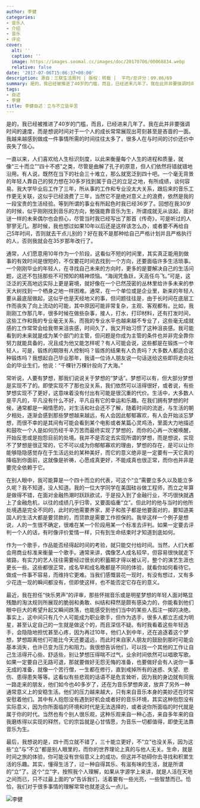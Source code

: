```yaml
---
author: 李健
categories:
- 音乐人
- 介绍
- 音乐
- 评论
cover:
  alt: ''
  caption: ''
  image: https://images.soomal.cc/images/doc/20170706/00068834.webp
  relative: false
date: '2017-07-06T15:06:37+08:00'
description: 源自：三联生活周刊 | 版权：转载 |  平均/总评分：09.86/69
summary: 是的，我已经被推进了40岁的门槛，而且，已经进来几年了。我在此并非要强调时间的速度，而是想说时间对于一个人的成长常常展现出苛刻甚至是吝啬的一面。我越来越感到做成一件事情所需的时间往往太多了，很多人在与时间的讨价还价中丧失了信心……
tags:
- 自述
- 李健
title: 李健自述：立与不立皆辛苦
---
```


是的，我已经被推进了40岁的门槛，而且，已经进来几年了。我在此并非要强调时间的速度，而是想说时间对于一个人的成长常常展现出苛刻甚至是吝啬的一面。我越来越感到做成一件事情所需的时间往往太多了，很多人在与时间的讨价还价中丧失了信心。

一直以来，人们喜欢给人生标识刻度，以此来衡量每个人生的进程和质量，就像“三十而立”“四十不惑”之类，尽管是曲解了孔子的原意，但人们依然将错就错地沿用。有人说，既然在当下的社会三十难立，那么就宽泛到四十吧。一个毫无背景的年轻人靠自己的努力想在30多岁找到属于自己的立足之地，有所成绩，谈何容易。我大学毕业后工作了三年，所从事的工作和专业没太大关系，跟后来的音乐工作更无关联，这似乎已经浪费了三年，当然它不是绝对意义上的浪费，依然是我的一段宝贵的生活经验。等到所谓的事业有所起色时我已经36岁了。回想在我30岁的时候，似乎刚刚找到音乐的方向，勉强能靠音乐为生，所谓成就无从谈起，面对谜一样的未来偶尔也会担心，尽管当时我已经写出了那首《传奇》，可是听过的人寥寥无几。那时候，我也想过如果10年以后还是这样该怎么办，或者要不再给自己5年时间，否则就去干点儿别的？好在我不是那种给自己严格计划并且严格执行的人，否则我就会在35岁那年改行了。

通常，人们愿意用10年作为一个阶段，这看似不短的时间里，其实真正能用到做事的有效时间是很短的，不仅要花时间去找到一个方向，还要面临许多生活琐事。一个刚刚毕业的年轻人，在寻找自己未来的方向时，更多的是要解决自己的生活问题，这还不包括那些不可预知的精神烦恼。“海阔凭鱼跃，天高任鸟飞。”可是，这泛泛的天高地远实际上更是窘境，就好像在一个已然茂密的丛林里给许多未来的参天大树找到一个栖身之地一样困难。通常，在一个单位或是企业里，新来的年轻人要从最底层做起，这似乎也是天经地义的事，但问题往往是，由于长时间在底层工作而丧失了向上流动的可能，其中原因可能非常复杂，主观、客观都有。比如，我刚刚工作那几年，很多时候在做些杂事，接人，打水，打印材料，还有打发时间，这些工作和我的专业毫无关系，而我的专业水平也越来越不专业了，这些毫无成就感的工作常常会给我带来沮丧感，时间久了，我又开始习惯了这种沮丧感。我可能看到的未来就是成为某个部门的主管，但问题是你成为主管的条件也并非完全靠你努力就能具备的，况且成为他又能怎样呢？有人可能会说，这些都是在锻炼一个年轻人，可是，锻炼的期限有人控制吗？锻炼的结果有人负责吗？大多数人都适合这种锻炼吗？我想起自己毕业那年，我请一位诗人朋友说一句话送给这些即将走向社会的毕业生们，他说：“千棵针万棵针投向了大海。”

常听说，人要有梦想，那我们说说关于梦想的“梦话”。梦想可以有，但大部分梦想是实现不了的。即使实现不了那也没关系，我们依然可以活得很好，或者说，有些梦想实现不了更好，这意味着没有付出有可能是很沉重的代价。生活中，大多数人是平凡的，平凡没有什么不好，平凡自有它的幸运和乐趣。在我们拥有梦想的时候，通常都是一厢情愿的，对生活和社会还不了解，随着时间的流逝，与生活的朝夕相处，逐渐会感到那些梦想越来越远，有人会因此郁郁寡欢，有人会开始淡忘梦想，而很不幸的是其间有可能会看到某个电影或者某篇心灵鸡汤，里面大力地描述和鼓吹一个人是如何历经千辛万苦而最终实现了梦想的，而你的心再一次被唤醒，开始反思或是抱怨目前的处境。我并不是否定去实现所谓的梦想，而是想说，实现不了梦想是很正常的，它不可以成为你郁郁寡欢的理由，梦想的存在，是可以让你能够隐隐感觉存在于生活远处的某种美好，而它的意义绝非是一定要有一天它真的降临到你面前，这就像是祈祷，心愿成真更好，不能成真也很正常，而你也并非是要完全依赖于它。

在别人眼中，我可能算是一个四十而立的代表，可这个“立”需要立多久以及能立多久呢？我不知道，没人知道。我的一位大学同学在美国硅谷做工程师，而立之年算是做得不错，在面对金融热潮时跃跃欲试，于是投入到了金融行业，不巧很快就遇上了金融危机，以往的成绩几乎归零，又要面临重“立”。但此时的他与当时的他所处境遇是完全不同的，此时的他需要养家，房子和孩子都是他要面对的，要知道美国人的生活大都是要贷款的，而贷款是需要工作担保的。我举这样一个例子是想说，人的一生很不确定，很难在某一个阶段用某一个标准去评判。如果一定要去评判一个人的话，有时像评价爱情一样，只有到生命结束时才知道到底如何。

作为一个歌手，作品能否经得起时间的考验，就只能交付给时间。当然，人们大都会用商业标准来衡量一个歌手。通常来讲，偶像艺人成名较早，但容易很快就走下坡路，有实力的艺人往往需要经过很长的积蓄期才得以被认可，整个的演艺生涯也更长一些。这些都很正常，成名早和成名晚都是不同的体验，就看你如何看待它。做成一件事不容易，而维持它更难。当我们感慨昙花一现时，有没有想过，又有多少花连一现的瞬间都没有，但即使这样，也不能否定它存在的意义。

最近，我在担任“快乐男声”的评审，那些怀揣音乐或是明星梦想的年轻人面对略显残酷的淘汰规则所展现的脆弱和勇敢、纠结和释然是颇有感染力的，你能看到他们眼中巨大的希望升起又瞬间跌落，也能感受到他们当中的某些人孤注一掷的决绝。事实上，这中间只有几个人可能成为职业歌手，但作为选手，很多人都立志成为明星，甚至认定自己的一生就是做这个的，而且深信不疑。有时我看着这些年轻选手，会隐隐地担忧甚至心疼，因为再过10年，他们人到中年，还在追逐着这个梦想，梦想距离他们可能比今天还要遥远，而此时来自家人朋友的鼓励到那时可能会基本消失，也许已变为压力和阻力。我很想告诉他们，可以找一个其他的工作让自己生活得开心些、舒适些，别让梦想压得喘不过气，业余时间依然可以唱歌写歌。如果一定要自己无路可退，那就要做好无怨无悔的准备，也要做好会有人说你一事无成的准备，就像一个苦行僧，一生都在修行，直到戒掉所有的迷惑、失望、悲伤、患得患失等等。这看似有些悲观的话语不是危言耸听，因为我的身边就有同我一路走来的朋友，他们如今也40多岁了，还在为音乐梦想奔波，放弃了另外一种通常意义上的安稳生活。他们的压力越来越大，只有来自音乐本身的美妙还在时常安慰着他们。其中有人抱怨没有遇到好机会或者好的音乐环境，其实这种抱怨没有实际意义，因为你所面临的环境和时代是无法选择的，或者说你所面临的时代就是属于你的时代。当然也有个别人很乐观，这种乐观来自一种心态，来自多年来的自我磨练得以实现的释然，它的宗旨就是心甘情愿，为音乐一切都值得，即使无法靠音乐为生。

最后，我想说的是，四十而立就不错了，三十能立更好，不“立”也没关系，因为这些“立”与“不立”都是别人眼里的，而你的世界理论上真的与他人无关。生命，就是时间之旅的体验，你可能没有世俗意义上的成功，但这并不妨碍你去寻找和积累生活的乐趣。其实，懂得生活了，过一种自得其乐、有滋有味的生活，就是所谓的“立”了。这个“立”字，按照我个人理解，如果从字源学上来讲，就是人活在天地之间而已，只不过最上面的“p”告诉我们，活着要有一些光亮，一些智慧而已。恰恰，我们对于很多事情的理解常常也就差这么一点儿。

![李健](https://images.soomal.cc/images/doc/20170706/00068834.webp)